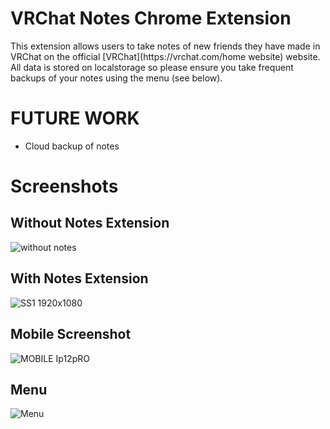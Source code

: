 # VRChat Notes Chrome Extension

<p>This extension allows users to take notes of new friends they have made in VRChat on the official [VRChat](https://vrchat.com/home website) website. All data is stored on localstorage so please ensure you take frequent backups of your notes using the menu (see below).</p>

# FUTURE WORK
- Cloud backup of notes

# Screenshots

## Without Notes Extension

![without notes](https://user-images.githubusercontent.com/55749172/175988161-fd88866a-495a-4f3c-b781-27f4d9be4fe5.png)

## With Notes Extension

![SS1 1920x1080](https://user-images.githubusercontent.com/55749172/175988180-531fe311-6cf1-4075-9067-2618d2402629.png)

## Mobile Screenshot
![MOBILE Ip12pRO](https://user-images.githubusercontent.com/55749172/175988191-6527485b-4e24-4d6b-acbd-029f5477bccd.png)

## Menu

![Menu](https://user-images.githubusercontent.com/55749172/175988108-1c9ee36a-30e5-4da4-8dd0-3c79b5d67b3c.png)
